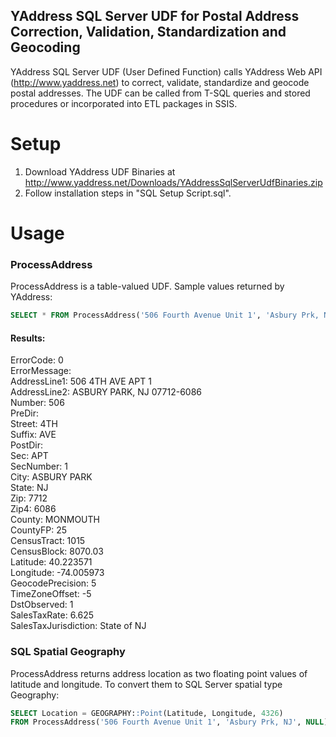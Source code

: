 ## YAddress SQL Server UDF for Postal Address Correction, Validation, Standardization and Geocoding

YAddress SQL Server UDF (User Defined Function) calls YAddress Web API (http://www.yaddress.net)
to correct, validate, standardize and geocode postal addresses.
The UDF can be called from T-SQL queries and stored procedures or incorporated into ETL packages in SSIS. 

# Setup

1. Download YAddress UDF Binaries at http://www.yaddress.net/Downloads/YAddressSqlServerUdfBinaries.zip
2. Follow installation steps in "SQL Setup Script.sql". 


# Usage

### ProcessAddress

ProcessAddress is a table-valued UDF. Sample values returned by YAddress: 

```sql
SELECT * FROM ProcessAddress('506 Fourth Avenue Unit 1', 'Asbury Prk, NJ', NULL) 
```
#### Results:
ErrorCode: 0<br>
ErrorMessage:<br>
AddressLine1: 506 4TH AVE APT 1<br>
AddressLine2: ASBURY PARK, NJ 07712-6086<br>
Number: 506<br>
PreDir:<br>
Street: 4TH<br>
Suffix: AVE<br>
PostDir:<br>
Sec: APT<br>
SecNumber: 1<br>
City: ASBURY PARK<br>
State: NJ<br>
Zip: 7712<br>
Zip4: 6086<br>
County: MONMOUTH<br>
CountyFP: 25<br>
CensusTract: 1015<br>
CensusBlock: 8070.03<br>
Latitude: 40.223571<br>
Longitude: -74.005973<br>
GeocodePrecision: 5 <br>
TimeZoneOffset: -5<br>
DstObserved: 1<br>
SalesTaxRate: 6.625<br>
SalesTaxJurisdiction: State of NJ

### SQL Spatial Geography

ProcessAddress returns address location as two floating point values of latitude and longitude. To convert them to SQL Server spatial type Geography: 

```sql
SELECT Location = GEOGRAPHY::Point(Latitude, Longitude, 4326)
FROM ProcessAddress('506 Fourth Avenue Unit 1', 'Asbury Prk, NJ', NULL) 
```

